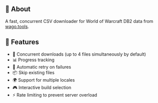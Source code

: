 ## 📄 About
A fast, concurrent CSV downloader for World of Warcraft DB2 data from [wago.tools](https://wago.tools).

## 🚀 Features
- 🚀 Concurrent downloads (up to 4 files simultaneously by default)
- 📊 Progress tracking 
- 🔄 Automatic retry on failures
- 📦 Skip existing files
- 🌍 Support for multiple locales
- 🎮 Interactive build selection
- ⚡ Rate limiting to prevent server overload

